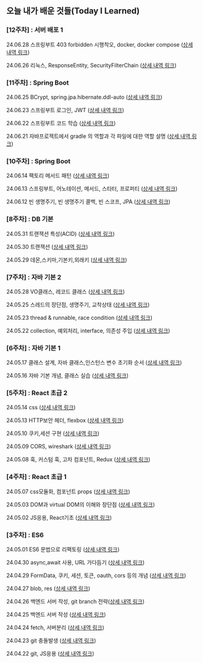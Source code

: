 ## 오늘 내가 배운 것들(Today I Learned)

### [12주차] : 서버 배포 1
24.06.28 스프링부트 403 forbidden 시행착오, docker, docker compose ([상세 내역 링크](https://github.com/100-hours-a-week/carter-til/blob/main/Jun/2024-06-28.md))

24.06.26 리눅스, ResponseEntity, SecurityFilterChain ([상세 내역 링크](https://github.com/100-hours-a-week/carter-til/blob/main/Jun/2024-06-26.md))

### [11주차] : Spring Boot
24.06.25 BCrypt, spring.jpa.hibernate.ddl-auto ([상세 내역 링크](https://github.com/100-hours-a-week/carter-til/blob/main/Jun/2024-06-25.md))

24.06.23 스프링부트 로그인, JWT ([상세 내역 링크](https://github.com/100-hours-a-week/carter-til/blob/main/Jun/2024-06-23.md))

24.06.22 스프링부트 코드 학습 ([상세 내역 링크](https://github.com/100-hours-a-week/carter-til/blob/main/Jun/2024-06-22.md))

24.06.21 자바프로젝트에서 gradle 의 역할과 각 파일에 대한 역할 설명 ([상세 내역 링크](https://github.com/100-hours-a-week/carter-til/blob/main/Jun/2024-06-21.md))

### [10주차] : Spring Boot
24.06.14 팩토리 메서드 패턴 ([상세 내역 링크](https://github.com/100-hours-a-week/carter-til/blob/main/Jun/2024-06-14.md))

24.06.13 스프링부트, 어노테이션, 메서드, 스타터, 프로퍼티 ([상세 내역 링크](https://github.com/100-hours-a-week/carter-til/blob/main/Jun/2024-06-13.md))

24.06.12 빈 생명주기, 빈 생명주기 콜백, 빈 스코프, JPA ([상세 내역 링크](https://github.com/100-hours-a-week/carter-til/blob/main/Jun/2024-06-12.md))

### [8주차] : DB 기본
24.05.31 트랜잭션 특성(ACID) ([상세 내역 링크](https://github.com/100-hours-a-week/carter-til/blob/main/May/2024-05-31.md))

24.05.30 트랜잭션 ([상세 내역 링크](https://github.com/100-hours-a-week/carter-til/blob/main/May/2024-05-30.md))

24.05.29 데몬,스키마,기본키,외래키 ([상세 내역 링크](https://github.com/100-hours-a-week/carter-til/blob/main/May/2024-05-29.md))

### [7주차] : 자바 기본 2
24.05.28 VO클래스, 레코드 클래스 ([상세 내역 링크](https://github.com/100-hours-a-week/carter-til/blob/main/May/2024-05-28.md))

24.05.25 스레드의 장단점, 생명주기, 교착상태 ([상세 내역 링크](https://github.com/100-hours-a-week/carter-til/blob/main/May/2024-05-25.md))

24.05.23 thread & runnable, race condition ([상세 내역 링크](https://github.com/100-hours-a-week/carter-til/blob/main/May/2024-05-23.md))

24.05.22 collection, 예외처리, interface, 의존성 주입 ([상세 내역 링크](https://github.com/100-hours-a-week/carter-til/blob/main/May/2024-05-22.md))

### [6주차] : 자바 기본 1
24.05.17 클래스 설계, 자바 클래스,인스턴스 변수 초기화 순서 ([상세 내역 링크](https://github.com/100-hours-a-week/carter-til/blob/main/May/2024-05-17.md))

24.05.16 자바 기본 개념, 클래스 실습 ([상세 내역 링크](https://github.com/100-hours-a-week/carter-til/blob/main/May/2024-05-16.md))

### [5주차] : React 초급 2
24.05.14 css ([상세 내역 링크](https://github.com/100-hours-a-week/carter-til/blob/main/May/2024-05-14.md))

24.05.13 HTTP보안 헤더, flexbox ([상세 내역 링크](https://github.com/100-hours-a-week/carter-til/blob/main/May/2024-05-13.md))

24.05.10 쿠키,세션 구현 ([상세 내역 링크](https://github.com/100-hours-a-week/carter-til/blob/main/May/2024-05-10.md))

24.05.09 CORS, wireshark ([상세 내역 링크](https://github.com/100-hours-a-week/carter-til/blob/main/May/2024-05-09.md))

24.05.08 훅, 커스텀 훅, 고차 컴포넌트, Redux ([상세 내역 링크](https://github.com/100-hours-a-week/carter-til/blob/main/May/2024-05-08.md))

### [4주차] : React 초급 1

24.05.07 css모듈화, 컴포넌트 props ([상세 내역 링크](https://github.com/100-hours-a-week/carter-til/blob/main/May/2024-05-07.md))

24.05.03 DOM과 virtual DOM의 이해와 장단점 ([상세 내역 링크](https://github.com/100-hours-a-week/carter-til/blob/main/May/2024-05-03.md))

24.05.02 JS응용, React기초 ([상세 내역 링크](https://github.com/100-hours-a-week/carter-til/blob/main/May/2024-05-02))

### [3주차] : ES6

24.05.01 ES6 문법으로 리팩토링 ([상세 내역 링크](https://github.com/100-hours-a-week/carter-til/blob/main/May/2024-05-01))

24.04.30 async,await 사용, URL 가다듬기 ([상세 내역 링크](https://github.com/100-hours-a-week/carter-til/blob/main/Apr/2024-04-30))

24.04.29 FormData, 쿠키, 세션, 토큰, oauth, cors 등의 개념 ([상세 내역 링크](https://github.com/100-hours-a-week/carter-til/blob/main/Apr/2024-04-29))

24.04.27 blob, res ([상세 내역 링크](https://github.com/100-hours-a-week/carter-til/blob/main/Apr/2024-04-27))

24.04.26 백엔드 서버 작성, git branch 전략([상세 내역 링크](https://github.com/100-hours-a-week/carter-til/blob/main/Apr/2024-04-26))

24.04.25 백엔드 서버 작성 ([상세 내역 링크](https://github.com/100-hours-a-week/carter-til/blob/main/Apr/2024-04-25))

24.04.24 fetch, 서버분리 ([상세 내역 링크](https://github.com/100-hours-a-week/carter-til/blob/main/Apr/2024-04-24))

24.04.23 git 충돌발생 ([상세 내역 링크](https://github.com/100-hours-a-week/carter-til/blob/main/Apr/2024-04-23))

24.04.22 git, JS응용 ([상세 내역 링크](https://github.com/100-hours-a-week/carter-til/blob/main/Apr/2024-04-22))


